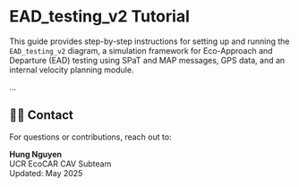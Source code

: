 
# EAD_testing_v2 Tutorial

This guide provides step-by-step instructions for setting up and running the `EAD_testing_v2` diagram, a simulation framework for Eco-Approach and Departure (EAD) testing using SPaT and MAP messages, GPS data, and an internal velocity planning module.

...

## 🙋‍♂️ Contact

For questions or contributions, reach out to:

**Hung Nguyen**\
UCR EcoCAR CAV Subteam\
Updated: May 2025
